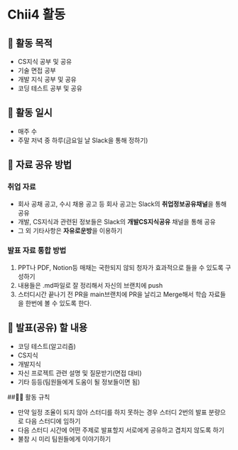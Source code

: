 # Chii4 활동

## 📌 활동 목적
- CS지식 공부 및 공유
- 기술 면접 공부
- 개발 지식 공부 및 공유
- 코딩 테스트 공부 및 공유

## 📆 활동 일시
- 매주 수
- 주말 저녁 중 하루(금요일 날 Slack을 통해 정하기)

## 📕 자료 공유 방법

### 취업 자료
- 회사 공채 공고, 수시 채용 공고 등 회사 공고는 Slack의 **취업정보공유채널**을 통해 공유
- 개발, CS지식과 관련된 정보들은 Slack의 **개발CS지식공유** 채널을 통해 공유
- 그 외 기타사항은 **자유로운방**을 이용하기

### 발표 자료 통합 방법
1. PPT나 PDF, Notion등 매채는 국한되지 않되 청자가 효과적으로 들을 수 있도록 구성하기
2. 내용들은 .md파일로 잘 정리해서 자신의 브랜치에 push
3. 스터디시간 끝나기 전 PR을 main브랜치에 PR을 날리고 Merge해서 학습 자료들을 한번에 볼 수 있도록 한다.

## 📖 발표(공유) 할 내용
- 코딩 테스트(알고리즘)
- CS지식
- 개발지식
- 자신 프로젝트 관련 설명 및 질문받기(면접 대비)
- 기타 등등(팀원들에게 도움이 될 정보들이면 됨)

##🤼‍♂️ 활동 규칙
- 만약 일정 조율이 되지 않아 스터디를 하지 못하는 경우 스터디 2번의 발표 분량으로 다음 스터디에 임하기
- 다음 스터디 시간에 어떤 주제로 발표할지 서로에게 공유하고 겹치지 않도록 하기
- 불참 시 미리 팀원들에게 이야기하기
